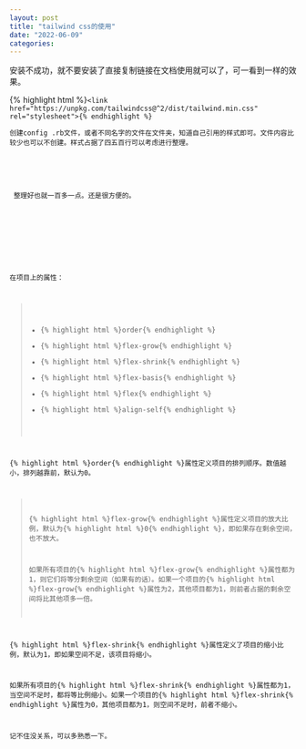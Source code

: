 ```yaml
---
layout: post
title: "tailwind css的使用"
date: "2022-06-09"
categories: 
---
```

<p>安装不成功，就不要安装了直接复制链接在文档使用就可以了，可一看到一样的效果。</p> 
{% highlight html %}<code class="language-html">&lt;link href="https://unpkg.com/tailwindcss@^2/dist/tailwind.min.css" rel="stylesheet"&gt;{% endhighlight %} 
<p>创建config .rb文件，或者不同名字的文件在文件夹，知道自己引用的样式即可。文件内容比较少也可以不创建。样式占据了四五百行可以考虑进行整理。</p> 
<p style="text-align:center;"><img alt="" src="https://img-blog.csdnimg.cn/7ce64c2f7ea04c878965734994bcf16c.png?x-oss-process=image/watermark,type_d3F5LXplbmhlaQ,shadow_50,text_Q1NETiBA6K645aKo44Gu5bCP6J206J22,size_20,color_FFFFFF,t_70,g_se,x_16"></p> 
<p> 整理好也就一百多一点。还是很方便的。</p> 
<p style="text-align:center;"><img alt="" src="https://img-blog.csdnimg.cn/2596d6c3fa3b436aba74187967262b0f.png?x-oss-process=image/watermark,type_d3F5LXplbmhlaQ,shadow_50,text_Q1NETiBA6K645aKo44Gu5bCP6J206J22,size_20,color_FFFFFF,t_70,g_se,x_16"></p> 
<p> </p> 
<p>在项目上的属性：</p> 
<blockquote> 
<ul>
<li>{% highlight html %}order{% endhighlight %}</li>
<li>{% highlight html %}flex-grow{% endhighlight %}</li>
<li>{% highlight html %}flex-shrink{% endhighlight %}</li>
<li>{% highlight html %}flex-basis{% endhighlight %}</li>
<li>{% highlight html %}flex{% endhighlight %}</li>
<li>{% highlight html %}align-self{% endhighlight %}</li>
</ul>
</blockquote> 
<p>{% highlight html %}order{% endhighlight %}属性定义项目的排列顺序。数值越小，排列越靠前，默认为0。</p> 
<blockquote> 
<p>{% highlight html %}flex-grow{% endhighlight %}属性定义项目的放大比例，默认为{% highlight html %}0{% endhighlight %}，即如果存在剩余空间，也不放大。</p> 
<p>如果所有项目的{% highlight html %}flex-grow{% endhighlight %}属性都为1，则它们将等分剩余空间（如果有的话）。如果一个项目的{% highlight html %}flex-grow{% endhighlight %}属性为2，其他项目都为1，则前者占据的剩余空间将比其他项多一倍。</p> 
</blockquote> 
<p>{% highlight html %}flex-shrink{% endhighlight %}属性定义了项目的缩小比例，默认为1，即如果空间不足，该项目将缩小。</p> 
<p>如果所有项目的{% highlight html %}flex-shrink{% endhighlight %}属性都为1，当空间不足时，都将等比例缩小。如果一个项目的{% highlight html %}flex-shrink{% endhighlight %}属性为0，其他项目都为1，则空间不足时，前者不缩小。</p> 
<p>记不住没关系，可以多熟悉一下。</p>
